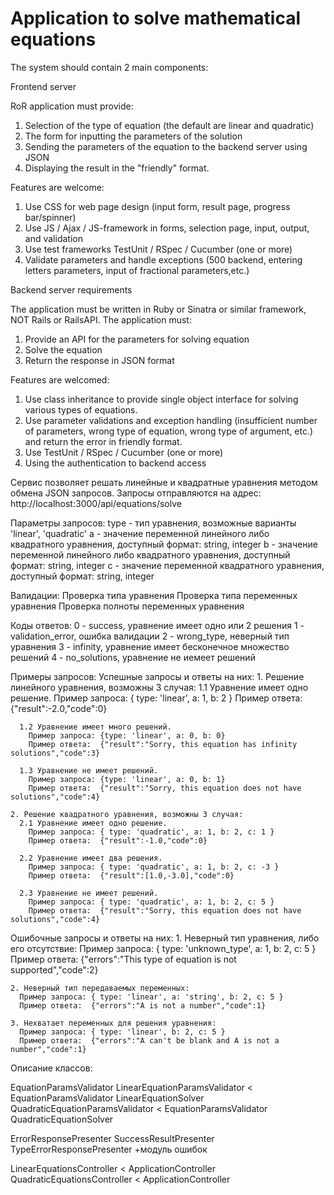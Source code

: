 # Application to solve mathematical equations

The system should contain 2 main components:


Frontend server

RoR application must provide:
1. Selection of the type of equation (the default are linear and quadratic)
2. The form for inputting the parameters of the solution
3. Sending the parameters of the equation to the backend server using JSON
4. Displaying the result in the "friendly" format.

Features are welcome:

1. Use CSS for web page design (input form, result page, progress bar/spinner)
2. Use JS / Ajax / JS-framework in forms, selection page, input, output, and validation
3. Use test frameworks TestUnit / RSpec / Cucumber (one or more)
4. Validate parameters and handle exceptions (500 backend, entering letters parameters, input of fractional parameters,etc.)


Backend server requirements

The application must be written in Ruby or Sinatra or similar framework, NOT Rails or RailsAPI.
The application must:

1. Provide an API for the parameters for solving equation
2. Solve the equation
3. Return the response in JSON format

Features are welcomed:

1. Use class inheritance to provide single object interface for solving various types of equations.
2. Use parameter validations and exception handling (insufficient number of parameters, wrong type of equation, wrong type of argument, etc.) and return the error in friendly format.
3. Use TestUnit / RSpec / Cucumber (one or more)
4. Using the authentication to backend access


Сервис позволяет решать линейные и квадратные уравнения методом обмена JSON запросов.
Запросы отправляются на адрес: http://localhost:3000/api/equations/solve

Параметры запросов:
  type - тип уравнения, возможные варианты 'linear', 'quadratic'
  a    - значение переменной линейного либо квадратного уравнения, доступный формат: string, integer
  b    - значение переменной линейного либо квадратного уравнения, доступный формат: string, integer
  c    - значение переменной квадратного уравнения, доступный формат: string, integer

Валидации:
  Проверка типа уравнения
  Проверка типа переменных уравнения
  Проверка полноты переменных уравнения

Коды ответов:
  0 - success, уравнение имеет одно или 2 решения
  1 - validation_error, ошибка валидации
  2 - wrong_type, неверный тип уравнения
  3 - infinity, уравнение имеет бесконечное множество решений
  4 - no_solutions, уравнение не иемеет решений

Примеры запросов:
  Успешные запросы и ответы на них:
    1. Решение линейного уравнения, возможны 3 случая:
      1.1 Уравнение имеет одно решение.
        Пример запроса: { type: 'linear', a: 1, b: 2 }
        Пример ответа:  {"result":-2.0,"code":0}

      1.2 Уравнение имеет много решений.
        Пример запроса: {type: 'linear', a: 0, b: 0}
        Пример ответа:  {"result":"Sorry, this equation has infinity solutions","code":3}

      1.3 Уравнение не имеет решений.
        Пример запроса: {type: 'linear', a: 0, b: 1}
        Пример ответа:  {"result":"Sorry, this equation does not have solutions","code":4}

    2. Решение квадратного уравнения, возможны 3 случая:
      2.1 Уравнение имеет одно решение.
        Пример запроса: { type: 'quadratic', a: 1, b: 2, c: 1 }
        Пример ответа:  {"result":-1.0,"code":0}

      2.2 Уравнение имеет два решения.
        Пример запроса: { type: 'quadratic', a: 1, b: 2, c: -3 }
        Пример ответа:  {"result":[1.0,-3.0],"code":0}

      2.3 Уравнение не имеет решений.
        Пример запроса: { type: 'quadratic', a: 1, b: 2, c: 5 }
        Пример ответа:  {"result":"Sorry, this equation does not have solutions","code":4}

  Ошибочные запросы и ответы на них:
    1. Неверный тип уравнения, либо его отсутствие:
      Пример запроса: { type: 'unknown_type', a: 1, b: 2, c: 5 }
      Пример ответа:  {"errors":"This type of equation is not supported","code":2}

    2. Неверный тип передаваемых переменных:
      Пример запроса: { type: 'linear', a: 'string', b: 2, c: 5 }
      Пример ответа:  {"errors":"A is not a number","code":1}

    3. Нехватает переменных для решения уравнения:
      Пример запроса: { type: 'linear', b: 2, c: 5 }
      Пример ответа:  {"errors":"A can't be blank and A is not a number","code":1}


Описание классов:

EquationParamsValidator
LinearEquationParamsValidator < EquationParamsValidator
LinearEquationSolver
QuadraticEquationParamsValidator < EquationParamsValidator
QuadraticEquationSolver

ErrorResponsePresenter
SuccessResultPresenter
TypeErrorResponsePresenter
+модуль ошибок

LinearEquationsController < ApplicationController
QuadraticEquationsController < ApplicationController
